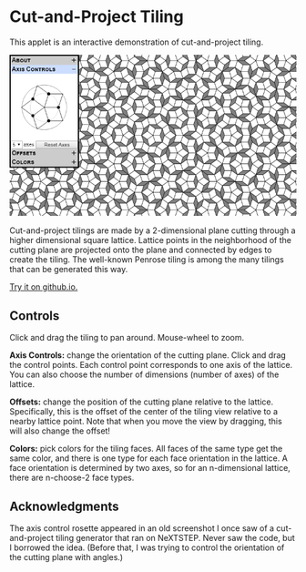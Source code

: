 # Cut-and-Project Tiling

This applet is an interactive demonstration of cut-and-project tiling.

![sample screenshot](images/screenshot.png)

Cut-and-project tilings are made by a 2-dimensional plane cutting through a higher dimensional square lattice. Lattice points in the neighborhood of the cutting plane are projected onto the plane and connected by edges to create the tiling. The well-known Penrose tiling is among the many tilings that can be generated this way.

[Try it on github.io.](#tbd)

## Controls

Click and drag the tiling to pan around. Mouse-wheel to zoom.

**Axis Controls:** change the orientation of the cutting plane. Click and drag the control points. Each control point corresponds to one axis of the lattice. You can also choose the number of dimensions (number of axes) of the lattice.

**Offsets:** change the position of the cutting plane relative to the lattice. Specifically, this is the offset of the center of the tiling view relative to a nearby lattice point. Note that when you move the view by dragging, this will also change the offset!

**Colors:** pick colors for the tiling faces. All faces of the same type get the same color, and there is one type for each face orientation in the lattice. A face orientation is determined by two axes, so for an n-dimensional lattice, there are n-choose-2 face types.

## Acknowledgments

The axis control rosette appeared in an old screenshot I once saw of a cut-and-project tiling generator that ran on NeXTSTEP. Never saw the code, but I borrowed the idea. (Before that, I was trying to control the orientation of the cutting plane with angles.)
